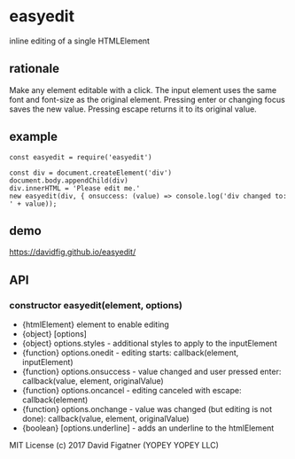 # easyedit
inline editing of a single HTMLElement

## rationale

Make any element editable with a click. The input element uses the same font and font-size as the original element. Pressing enter or changing focus saves the new value. Pressing escape returns it to its original value.

## example

    const easyedit = require('easyedit')

    const div = document.createElement('div')
    document.body.appendChild(div)
    div.innerHTML = 'Please edit me.'
    new easyedit(div, { onsuccess: (value) => console.log('div changed to: ' + value));

## demo
https://davidfig.github.io/easyedit/


## API

### constructor easyedit(element, options)

- {htmlElement} element to enable editing
- {object} [options]
- {object} options.styles - additional styles to apply to the inputElement
- {function} options.onedit - editing starts: callback(element, inputElement)
- {function} options.onsuccess - value changed and user pressed enter: callback(value, element, originalValue)
- {function} options.oncancel - editing canceled with escape: callback(element)
- {function} options.onchange - value was changed (but editing is not done): callback(value, element, originalValue)
- {boolean} [options.underline] - adds an underline to the htmlElement

MIT License
(c) 2017 David Figatner (YOPEY YOPEY LLC)